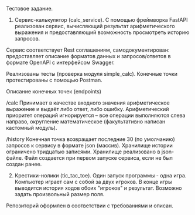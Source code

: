 Тестовое задание.

1. Сервис-калькулятор (calc_service).
С помощью фреймворка FastAPI реализован сервис, вычисляющий результат 
арифметического выражения и предоставляющий возможность просмотреть
историю запросов.

Сервис соответствует Rest соглашениям, самодокументирован:
предоставляет описание форматов данных и запросов/ответов
в формате OpenAPI с интерфейсом Swagger.

Реализованы тесты (проверка модуля simple_calc).
Конечные точки протестированы с помощью Postman.

Описание конечных точек (endpoints)

/calc
Принимает в качестве входного значения арифметическое выражение и выдаёт
либо ответ, либо ошибку. Арифметический приоритет операций игнорируется –
все операции выполняются слева направо, округление математическое
(факультативно написан кастомный модуль).

/history
Конечная точка возвращает последние 30 (по умолчанию) запросов к сервису
в формате json (массив). Хранилище истории ограничено тридцатью записями.
Хранилище реализовано в json-файле. Файл создается при первом запуске
сервиса, если не был создан ранее.

2. Крестики-нолики (tic_tac_toe).
Один запуск программы - одна игра. Компьютер играет сам с собой за двух
игроков. В конце игры выводится история ходов обоих "игроков" и результат.
Возможно задать произвольный размер поля.

Репозиторий оформлен в соответствии с требованиями и описан.
